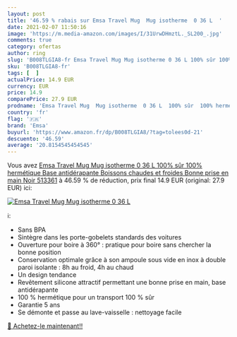 ```yaml
---
layout: post
title: '46.59 % rabais sur Emsa Travel Mug  Mug isotherme  0 36 L  '
date: 2021-02-07 11:50:16
image: 'https://m.media-amazon.com/images/I/31UrwDHmztL._SL200_.jpg'
comments: true
category: ofertas
author: ring
slug: 'B008TLGIA8-fr Emsa Travel Mug Mug isotherme 0 36 L 100% sûr 100%...'
sku: 'B008TLGIA8-fr'
tags: [  ]
actualPrice: 14.9 EUR
currency: EUR
price: 14.9
comparePrice: 27.9 EUR
prodname: 'Emsa Travel Mug  Mug isotherme  0 36 L  100% sûr  100% hermétique  Base antidérapante  Boissons chaudes et froides  Bonne prise en main  Noir 513361'
country: 'fr'
flag: '🇫🇷'
brand: 'Emsa'
buyurl: 'https://www.amazon.fr/dp/B008TLGIA8/?tag=tolees0d-21'
descuento: '46.59'
average: '20.8154545454545'
---
```


Vous avez [Emsa Travel Mug  Mug isotherme  0 36 L  100% sûr  100% hermétique  Base antidérapante  Boissons chaudes et froides  Bonne prise en main  Noir 513361](https://www.amazon.fr/dp/B008TLGIA8/?tag=tolees0d-21)  à  46.59 % de réduction, prix final  14.9 EUR (original: 27.9 EUR) ici:

[![Emsa Travel Mug  Mug isotherme  0 36 L  ](https://m.media-amazon.com/images/I/31UrwDHmztL._SL200_.jpg)](https://www.amazon.fr/dp/B008TLGIA8/?tag=tolees0d-21)

ℹ️:

- Sans BPA
- Sintègre dans les porte-gobelets standards des voitures
- Ouverture pour boire à 360° : pratique pour boire sans chercher la bonne position
- Conservation optimale grâce à son ampoule sous vide en inox à double paroi isolante : 8h au froid, 4h au chaud
- Un design tendance
- Revêtement silicone attractif permettant une bonne prise en main, base antidérapante
- 100 % hermétique pour un transport 100 % sûr
- Garantie 5 ans
- Se démonte et passe au lave-vaisselle : nettoyage facile

[🛒 Achetez-le maintenant!!](https://www.amazon.fr/dp/B008TLGIA8/?tag=tolees0d-21)
